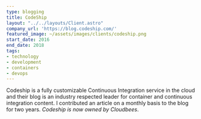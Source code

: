 ```yaml
---
type: blogging
title: CodeShip
layout: "../../layouts/Client.astro"
company_url: 'https://blog.codeship.com/'
featured_image: ~/assets/images/clients/codeship.png
start_date: 2016
end_date: 2018
tags:
- technology
- development
- containers
- devops
---
```


Codeship is a fully customizable Continuous Integration service in the cloud and their blog is an industry respected leader for container and continuous integration content. I contributed an article on a monthly basis to the blog for two years. _Codeship is now owned by Cloudbees_.

